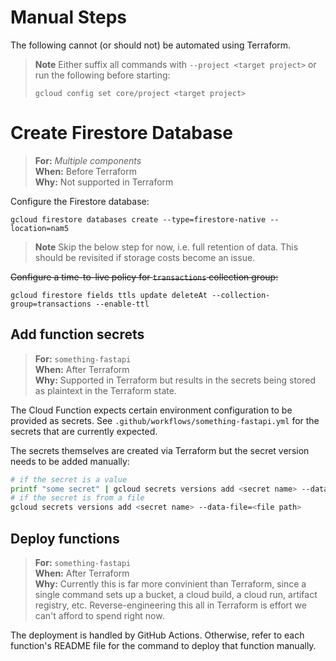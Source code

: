 # Manual Steps

The following cannot (or should not) be automated using Terraform.

> **Note**
> Either suffix all commands with `--project <target project>` or run the following before starting:
>
> ```
> gcloud config set core/project <target project>
> ```

# Create Firestore Database

> **For:** _Multiple components_<br/>
> **When:** Before Terraform<br/>
> **Why:** Not supported in Terraform

Configure the Firestore database:

```
gcloud firestore databases create --type=firestore-native --location=nam5
```

> **Note**
> Skip the below step for now, i.e. full retention of data.
> This should be revisited if storage costs become an issue.

~~Configure a time-to-live policy for `transactions` collection group:~~

```
gcloud firestore fields ttls update deleteAt --collection-group=transactions --enable-ttl
```

## Add function secrets

> **For:** `something-fastapi`<br/>
> **When:** After Terraform<br/>
> **Why:** Supported in Terraform but results in the secrets being stored as plaintext in the Terraform state.

The Cloud Function expects certain environment configuration to be provided as secrets.
See `.github/workflows/something-fastapi.yml` for the secrets that are currently expected.

The secrets themselves are created via Terraform but the secret version needs to be added manually:

```bash
# if the secret is a value
printf "some secret" | gcloud secrets versions add <secret name> --data-file=-
# if the secret is from a file
gcloud secrets versions add <secret name> --data-file=<file path>
```

## Deploy functions

> **For:** `something-fastapi`<br/>
> **When:** After Terraform<br/>
> **Why:** Currently this is far more convinient than Terraform, since a single command sets up a bucket, a cloud build,
> a cloud run, artifact registry, etc. Reverse-engineering this all in Terraform is effort we can't afford to spend
> right now.

The deployment is handled by GitHub Actions. Otherwise, refer to each function's README file for the command to deploy
that function manually.